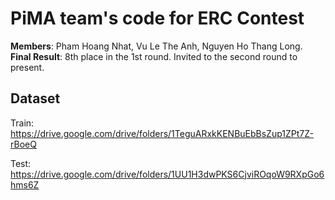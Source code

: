# PiMA team's code for ERC Contest
<strong>Members</strong>: Pham Hoang Nhat, Vu Le The Anh, Nguyen Ho Thang Long.
<br />
<strong>Final Result</strong>: 8th place in the 1st round. Invited to the second round to present.
## Dataset

Train: https://drive.google.com/drive/folders/1TeguARxkKENBuEbBsZup1ZPt7Z-rBoeQ

Test: https://drive.google.com/drive/folders/1UU1H3dwPKS6CjviROqoW9RXpGo6hms6Z
